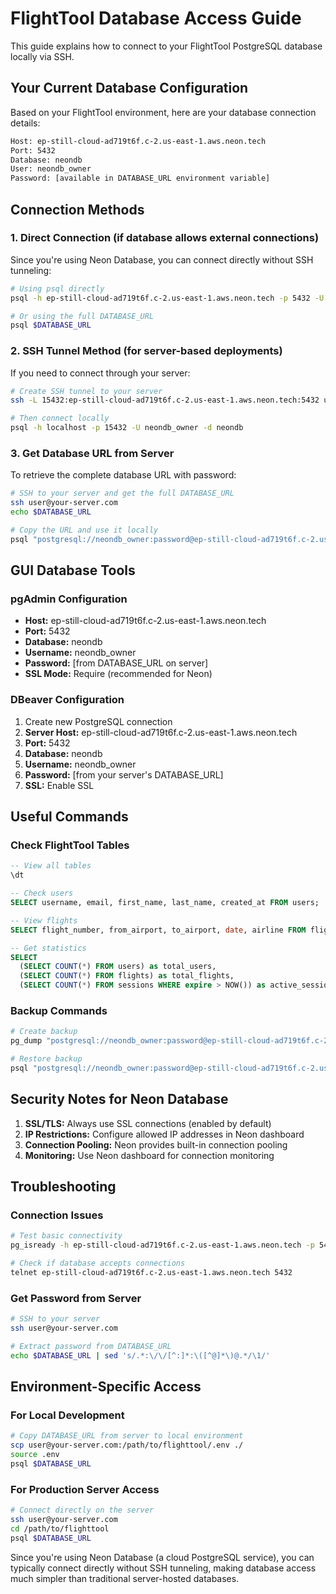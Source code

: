 # FlightTool Database Access Guide

This guide explains how to connect to your FlightTool PostgreSQL database locally via SSH.

## Your Current Database Configuration

Based on your FlightTool environment, here are your database connection details:

```bash
Host: ep-still-cloud-ad719t6f.c-2.us-east-1.aws.neon.tech
Port: 5432
Database: neondb
User: neondb_owner
Password: [available in DATABASE_URL environment variable]
```

## Connection Methods

### 1. Direct Connection (if database allows external connections)

Since you're using Neon Database, you can connect directly without SSH tunneling:

```bash
# Using psql directly
psql -h ep-still-cloud-ad719t6f.c-2.us-east-1.aws.neon.tech -p 5432 -U neondb_owner -d neondb

# Or using the full DATABASE_URL
psql $DATABASE_URL
```

### 2. SSH Tunnel Method (for server-based deployments)

If you need to connect through your server:

```bash
# Create SSH tunnel to your server
ssh -L 15432:ep-still-cloud-ad719t6f.c-2.us-east-1.aws.neon.tech:5432 user@your-server.com

# Then connect locally
psql -h localhost -p 15432 -U neondb_owner -d neondb
```

### 3. Get Database URL from Server

To retrieve the complete database URL with password:

```bash
# SSH to your server and get the full DATABASE_URL
ssh user@your-server.com
echo $DATABASE_URL

# Copy the URL and use it locally
psql "postgresql://neondb_owner:password@ep-still-cloud-ad719t6f.c-2.us-east-1.aws.neon.tech:5432/neondb"
```

## GUI Database Tools

### pgAdmin Configuration
- **Host:** ep-still-cloud-ad719t6f.c-2.us-east-1.aws.neon.tech
- **Port:** 5432
- **Database:** neondb
- **Username:** neondb_owner
- **Password:** [from DATABASE_URL on server]
- **SSL Mode:** Require (recommended for Neon)

### DBeaver Configuration
1. Create new PostgreSQL connection
2. **Server Host:** ep-still-cloud-ad719t6f.c-2.us-east-1.aws.neon.tech
3. **Port:** 5432
4. **Database:** neondb
5. **Username:** neondb_owner
6. **Password:** [from your server's DATABASE_URL]
7. **SSL:** Enable SSL

## Useful Commands

### Check FlightTool Tables
```sql
-- View all tables
\dt

-- Check users
SELECT username, email, first_name, last_name, created_at FROM users;

-- View flights
SELECT flight_number, from_airport, to_airport, date, airline FROM flights LIMIT 10;

-- Get statistics
SELECT 
  (SELECT COUNT(*) FROM users) as total_users,
  (SELECT COUNT(*) FROM flights) as total_flights,
  (SELECT COUNT(*) FROM sessions WHERE expire > NOW()) as active_sessions;
```

### Backup Commands
```bash
# Create backup
pg_dump "postgresql://neondb_owner:password@ep-still-cloud-ad719t6f.c-2.us-east-1.aws.neon.tech:5432/neondb" > flighttool_backup.sql

# Restore backup
psql "postgresql://neondb_owner:password@ep-still-cloud-ad719t6f.c-2.us-east-1.aws.neon.tech:5432/neondb" < flighttool_backup.sql
```

## Security Notes for Neon Database

1. **SSL/TLS:** Always use SSL connections (enabled by default)
2. **IP Restrictions:** Configure allowed IP addresses in Neon dashboard
3. **Connection Pooling:** Neon provides built-in connection pooling
4. **Monitoring:** Use Neon dashboard for connection monitoring

## Troubleshooting

### Connection Issues
```bash
# Test basic connectivity
pg_isready -h ep-still-cloud-ad719t6f.c-2.us-east-1.aws.neon.tech -p 5432

# Check if database accepts connections
telnet ep-still-cloud-ad719t6f.c-2.us-east-1.aws.neon.tech 5432
```

### Get Password from Server
```bash
# SSH to your server
ssh user@your-server.com

# Extract password from DATABASE_URL
echo $DATABASE_URL | sed 's/.*:\/\/[^:]*:\([^@]*\)@.*/\1/'
```

## Environment-Specific Access

### For Local Development
```bash
# Copy DATABASE_URL from server to local environment
scp user@your-server.com:/path/to/flighttool/.env ./
source .env
psql $DATABASE_URL
```

### For Production Server Access
```bash
# Connect directly on the server
ssh user@your-server.com
cd /path/to/flighttool
psql $DATABASE_URL
```

Since you're using Neon Database (a cloud PostgreSQL service), you can typically connect directly without SSH tunneling, making database access much simpler than traditional server-hosted databases.